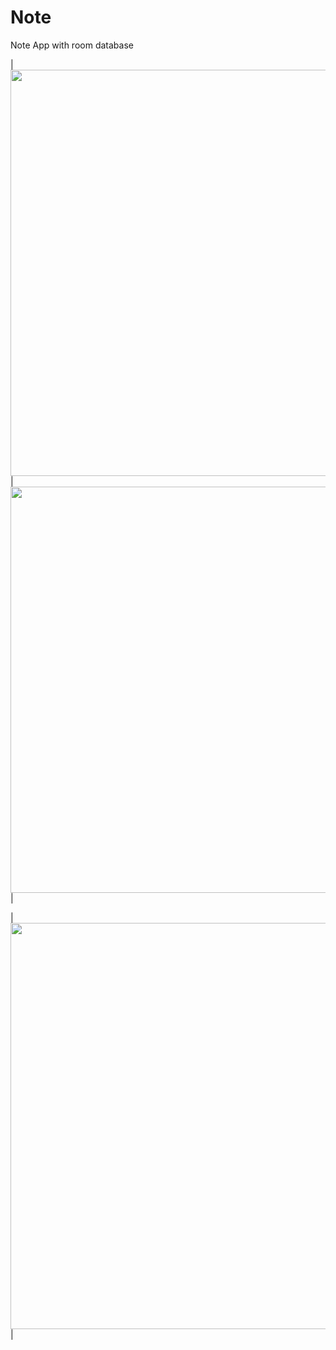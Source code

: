 # Note
Note App with room database


| <img src="https://github.com/anuragkp26/WeatherForecast/assets/34501341/8e8b16dc-877e-431a-8372-e1b08d71d421"
      height="650">   |   <img src="https://github.com/anuragkp26/WeatherForecast/assets/34501341/6dc1c2aa-d106-43db-abf2-3f6bda28b35c"
      height="650"> |


| <img src="https://github.com/anuragkp26/WeatherForecast/assets/34501341/51da9a8e-e50f-43ab-b9cd-ad202c35885b"
      height="650">   |
